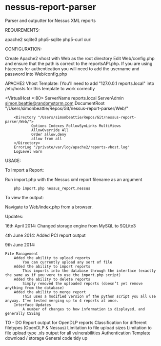 nessus-report-parser
====================

Parser and outputter for Nessus XML reports

REQUIREMENTS:

apache2
sqlite3
php5-sqlite
php5-curl
curl


CONFIGURATION:

Create Apache2 vhost with Web as the root directory
Edit Web/config.php and ensure that the path is correct to the reportsAPI.php.
If you are using htaccess for authentication you will need to add the username and password into Web/config.php

APACHE2 Vhost Template: (You'll need to add "127.0.0.1  reports.local" into /etc/hosts for this template to work correctly

<VirtualHost *:80>
        ServerName reports.local
        ServerAdmin simon.beattie@randomstorm.com
        DocumentRoot "/Users/simonbeattie/Repos/Git/nessus-report-parser/Web/"

        <Directory "/Users/simonbeattie/Repos/Git/nessus-report-parser/Web/">
                Options Indexes FollowSymLinks MultiViews
                AllowOverride All
                Order allow,deny
                allow from all
        </Directory>
        ErrorLog "/private/var/log/apache2/reports-vhost.log"
        LogLevel warn
</VirtualHost>


USAGE:

To Import a Report:

Run import.php with the Nessus xml report filename as an argument

        php import.php nessus_report.nessus

To view the output:

Navigate to Web/index.php from a browser.

Updates:

16th April 2014:
    Changed storage engine from MySQL to SQLite3

4th June 2014:
    Added PCI report output

9th June 2014:

    File Management
        Added the ability to upload reports
            You can currently upload any sort of file
        Added the ability to import reports
            This imports into the database through the interface (exactly the same as if you were to use the import.php script)
        Added the ability to delete reports
            Simply removed the uploaded reports (doesn’t yet remove anything from the database)
        Added the ability to merge report
            This uses a modified version of the python script you all use anyway. I’ve tested merging up to 4 reports at once.
        Interface Updates
            A number of changes to how information is displayed, and generally CSSing

TO - DO
    Report output for OpenDLP reports
    Classification for different filetypes (OpenDLP & Nessus)
    Limitation to file upload sizes
    Limitation to file upload type
    .xls output for all vulnerabilities
    Authentication
    Template download / storage
    General code tidy up
